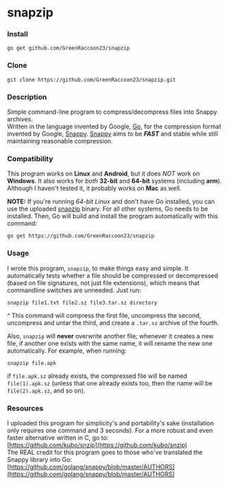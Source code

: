 # snapzip
### Install
    go get github.com/GreenRaccoon23/snapzip
### Clone
    git clone https://github.com/GreenRaccoon23/snapzip.git
### Description
Simple command-line program to compress/decompress files into Snappy archives.  
Written in the language invented by Google, [Go](https://golang.org/), for the compression format invented by Google, [Snappy](https://github.com/google/snappy). [Snappy](https://github.com/google/snappy) aims to be ***FAST*** and stable while still maintaining reasonable compression.  
### Compatibility
This program works on **Linux** and **Android**, but it does *NOT* work on **Windows**. It also works for *both* **32-bit** and **64-bit** systems (including **arm**). Although I haven't tested it, it probably works on **Mac** as well.  
  
**NOTE:** If you're running *64-bit Linux* and don't have Go installed, you can use the uploaded [snapzip](https://github.com/GreenRaccoon23/szip/blob/master/snapzip) binary. For all other systems, Go needs to be installed. Then, Go will build and install the program automatically with this command:

    go get https://github.com/GreenRaccoon23/snapzip

### Usage
I wrote this program, `snapzip`, to make things easy and simple. It automatically tests whether a file should be compressed or decompressed (based on file signatures, not just file extensions), which means that commandline switches are unneeded. Just run:  

    snapzip file1.txt file2.sz file3.tar.sz directory

^ This command will compress the first file, uncompress the second, uncompress and untar the third, and create a `.tar.sz` archive of the fourth.  
  
Also, `snapzip` will **never** overwrite another file; whenever it creates a new file, if another one exists with the same name, it will rename the new one automatically. For example, when running:  

    snapzip file.apk

if `file.apk.sz` already exists, the compressed file will be named `file(1).apk.sz` (unless that one already exists too, then the name will be `file(2).apk.sz`, and so on).  
### Resources
I uploaded this program for simplicity's and portability's sake (installation only requires one command and 3 seconds). For a more robust and even faster alternative written in C, go to:  
[https://github.com/kubo/snzip](https://github.com/kubo/snzip)  
The REAL credit for this program goes to those who've translated the Snappy library into Go:
[https://github.com/golang/snappy/blob/master/AUTHORS](https://github.com/golang/snappy/blob/master/AUTHORS)
